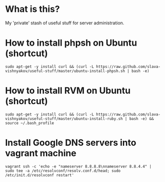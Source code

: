 What is this?
===

My 'private' stash of useful stuff for server administration.

How to install phpsh on Ubuntu (shortcut)
===

`sudo apt-get -y install curl && (curl -L https://raw.github.com/slava-vishnyakov/useful-stuff/master/ubuntu-install-phpsh.sh | bash -e)`

How to install RVM on Ubuntu (shortcut)
===

`sudo apt-get -y install curl && (curl -L https://raw.github.com/slava-vishnyakov/useful-stuff/master/ubuntu-install-ruby.sh | bash -e) && source ~/.bash_profile`

Install Google DNS servers into vagrant machine
===

`vagrant ssh -c 'echo -e "nameserver 8.8.8.8\nnameserver 8.8.4.4" | sudo tee -a /etc/resolvconf/resolv.conf.d/head; sudo /etc/init.d/resolvconf restart'`
